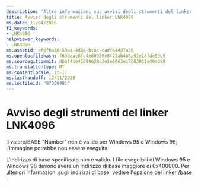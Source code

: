 ```yaml
---
description: 'Altre informazioni su: avvisi degli strumenti del linker LNK4096'
title: Avviso degli strumenti del linker LNK4096
ms.date: 11/04/2016
f1_keywords:
- LNK4096
helpviewer_keywords:
- LNK4096
ms.assetid: ef6fba38-59a1-4d86-bcac-cadf44d87a36
ms.openlocfilehash: f63daac6fc4ed0359e8f72ab4b8a91e28fde59b5
ms.sourcegitcommit: d6af41e42699628c3e2e6063ec7b03931a49a098
ms.translationtype: MT
ms.contentlocale: it-IT
ms.lasthandoff: 12/11/2020
ms.locfileid: "97330401"
---
```

# <a name="linker-tools-warning-lnk4096"></a>Avviso degli strumenti del linker LNK4096

Il valore/BASE "Number" non è valido per Windows 95 e Windows 98; l'immagine potrebbe non essere eseguita

L'indirizzo di base specificato non è valido. I file eseguibili di Windows 95 e Windows 98 devono avere un indirizzo di base maggiore di 0x400000. Per ulteriori informazioni sugli indirizzi di base, vedere l'opzione del linker [/base](../../build/reference/base-base-address.md) .
